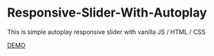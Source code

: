# Responsive-Slider-With-Autoplay
This is simple autoplay responsive slider with vanilla JS / HTML / CSS

<a target="_blank" href="https://codepen.io/SlavaJamm/pen/Epyjoe">DEMO</a>
